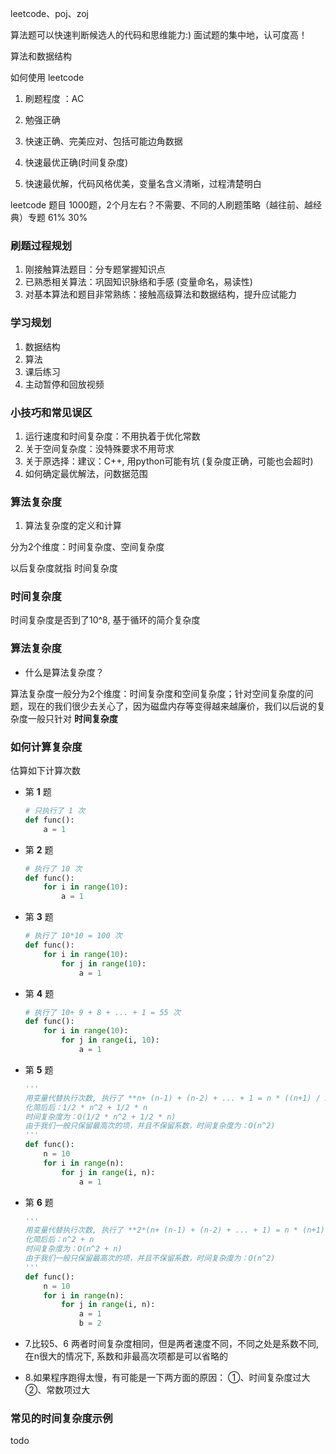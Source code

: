 leetcode、poj、zoj

算法题可以快速判断候选人的代码和思维能力:)
面试题的集中地，认可度高！

算法和数据结构

如何使用 leetcode

1. 刷题程度 ：AC

1. 勉强正确
2. 快速正确、完美应对、包括可能边角数据
3. 快速最优正确(时间复杂度)
4. 快速最优解，代码风格优美，变量名含义清晰，过程清楚明白

leetcode 题目 1000题，2个月左右？不需要、不同的人刷题策略（越往前、越经典）专题 61% 30%

### 刷题过程规划

1. 刚接触算法题目：分专题掌握知识点
2. 已熟悉相关算法：巩固知识脉络和手感 (变量命名，易读性)
3. 对基本算法和题目非常熟练：接触高级算法和数据结构，提升应试能力

### 学习规划

1. 数据结构
2. 算法
3. 课后练习
4. 主动暂停和回放视频

### 小技巧和常见误区

1. 运行速度和时间复杂度：不用执着于优化常数
2. 关于空间复杂度：没特殊要求不用苛求
3. 关于原选择：建议：C++, 用python可能有坑 (复杂度正确，可能也会超时)
4. 如何确定最优解法，问数据范围

### 算法复杂度

1. 算法复杂度的定义和计算

分为2个维度：时间复杂度、空间复杂度

以后复杂度就指 时间复杂度

### 时间复杂度

时间复杂度是否到了10^8, 基于循环的简介复杂度

### 算法复杂度

- 什么是算法复杂度？

算法复杂度一般分为2个维度：时间复杂度和空间复杂度；针对空间复杂度的问题，现在的我们很少去关心了，因为磁盘内存等变得越来越廉价，我们以后说的复杂度一般只针对 **时间复杂度**

### 如何计算复杂度

估算如下计算次数

- 第 **1** 题

    ```python
    # 只执行了 1 次
    def func():
        a = 1
    ```


- 第 **2** 题
	```python
    # 执行了 10 次
	def func():
		for i in range(10):
			a = 1	
	```

- 第 **3** 题
	```python
    # 执行了 10*10 = 100 次
	def func():
		for i in range(10):
			for j in range(10):
				a = 1
	```

- 第 **4** 题
	```python
    # 执行了 10+ 9 + 8 + ... + 1 = 55 次
	def func():
		for i in range(10):
			for j in range(i, 10):
				a = 1
	```

- 第 **5** 题
	```python
    '''
    用变量代替执行次数, 执行了 **n+ (n-1) + (n-2) + ... + 1 = n * ((n+1) / 2)** 次
	化简后后：1/2 * n^2 + 1/2 * n
	时间复杂度为：O(1/2 * n^2 + 1/2 * n)
	由于我们一般只保留最高次的项，并且不保留系数，时间复杂度为：O(n^2)
    '''
	def func():
		n = 10
		for i in range(n):
			for j in range(i, n):
				a = 1
	```
	
	
- 第 **6** 题
	```python
    '''
    用变量代替执行次数, 执行了 **2*(n+ (n-1) + (n-2) + ... + 1) = n * (n+1)** 次
	化简后后：n^2 + n
	时间复杂度为：O(n^2 + n)
	由于我们一般只保留最高次的项，并且不保留系数，时间复杂度为：O(n^2)
	'''
    def func():
		n = 10
		for i in range(n):
			for j in range(i, n):
				a = 1
				b = 2
	```
	

- 7.比较5、6 两者时间复杂度相同，但是两者速度不同，不同之处是系数不同, 在n很大的情况下, 系数和非最高次项都是可以省略的

- 8.如果程序跑得太慢，有可能是一下两方面的原因：
	①、时间复杂度过大 ②、常数项过大

### 常见的时间复杂度示例

todo 